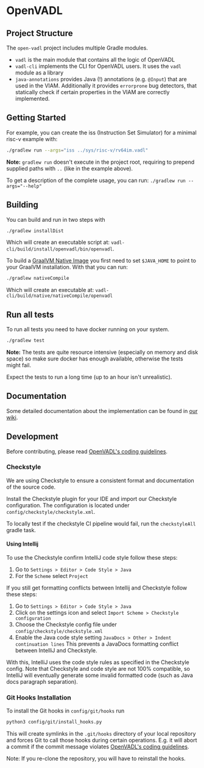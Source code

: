 # OpenVADL

## Project Structure

The `open-vadl` project includes multiple Gradle modules.

- `vadl` is the main module that contains all the logic of OpenVADL
- `vadl-cli` implements the CLI for OpenVADL users. It uses the `vadl` module as a library
- `java-annotations` provides Java (!) annotations (e.g. `@Input`) that are used in the VIAM.
  Additionally it provides `errorprone` bug detectors, that statically check if certain properties
  in the VIAM are correctly implemented.

## Getting Started

For example, you can create the iss (Instruction Set Simulator) for a minimal risc-v example with:

```bash
./gradlew run --args="iss ../sys/risc-v/rv64im.vadl"
```

**Note:** `gradlew run` doesn't execute in the project root, requiring to prepend supplied paths with `..` (like in the
example above).

To get a description of the complete usage, you can run: `./gradlew run --args="--help"`

## Building

You can build and run in two steps with

```bash
./gradlew installDist
```

Which will create an executable script at: `vadl-cli/build/install/openvadl/bin/openvadl`.

To build a [GraalVM Native Image](https://www.graalvm.org/latest/reference-manual/native-image/) you first need to set
`$JAVA_HOME` to point to your GraalVM installation.
With that you can run:

```bash
./gradlew nativeCompile
```

Which will create an executable at: `vadl-cli/build/native/nativeCompile/openvadl`

## Run all tests

To run all tests you need to have docker running on your system.

```bash
./gradlew test
```

**Note:** The tests are quite resource intensive (especially on memory and disk space) so make sure docker has enough
available, otherwise the tests might fail.

Expect the tests to run a long time (up to an hour isn't unrealistic).

## Documentation

Some detailed documentation about the implementation can be found
in [our wiki](https://ea.complang.tuwien.ac.at/vadl/open-vadl/wiki/Home).

## Development

Before contributing, please read [OpenVADL's coding guidelines](https://ea.complang.tuwien.ac.at/vadl/vadl/issues/1573).

### Checkstyle

We are using Checkstyle to ensure a consistent format and documentation of the source code.

Install the Checkstyle plugin for your IDE and import our Checkstyle configuration.
The configuration is located under `config/checkstyle/checkstyle.xml`.

To locally test if the checkstyle CI pipeline would fail, run the `checkstyleAll` gradle task.

#### Using Intellij

To use the Checkstyle confirm IntelliJ code style follow these steps:

1. Go to `Settings > Editor > Code Style > Java`
2. For the `Scheme` select `Project`

If you still get formatting conflicts between Intellij and Checkstyle follow these steps:

1. Go to
   `Settings > Editor > Code Style > Java`
2. Click on the settings icon and select `Import Scheme > Checkstyle configuration`
3. Choose the Checkstyle config file under `config/checkstyle/checkstyle.xml`
4. Enable the Java code style setting `JavaDocs > Other > Indent continuation lines`
   This prevents a JavaDocs formatting conflict between IntelliJ and Checkstyle.

With this, IntelliJ uses the code style rules as specified in the Checkstyle config.
Note that Checkstyle and code style are not 100% compatible,
so IntelliJ will eventually generate some invalid formatted code (such as Java docs
paragraph separation).

### Git Hooks Installation

To install the Git hooks in `config/git/hooks` run

```bash
python3 config/git/install_hooks.py
```

This will create symlinks in the `.git/hooks` directory of your local repository
and forces Git to call those hooks during certain operations.
E.g. it will abort a commit if the commit message violates
[OpenVADL's coding guidelines](https://ea.complang.tuwien.ac.at/vadl/vadl/issues/1573).

Note: If you re-clone the repository, you will have to reinstall the hooks.

